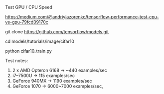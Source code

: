 Test GPU / CPU Speed

https://medium.com/@andriylazorenko/tensorflow-performance-test-cpu-vs-gpu-79fcd39170c


git clone https://github.com/tensorflow/models.git

cd models/tutorials/image/cifar10

python cifar10_train.py

Test notes:

1. 2 x AMD Opteron 6168 -> ~440 examples/sec
2. i7–7500U -> 115 examples/sec
3. GeForce 940MX -> 1190 examples/sec
4. GeForce 1070 -> 6000~7000 examples/sec, 
